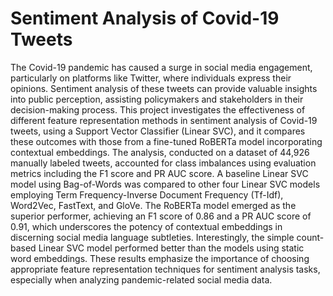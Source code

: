 # Sentiment Analysis of Covid-19 Tweets
The Covid-19 pandemic has caused a surge in social media engagement, particularly on platforms like Twitter, where individuals express their opinions. Sentiment analysis of these tweets can provide valuable insights into public perception, assisting policymakers and stakeholders in their decision-making process. This project investigates the effectiveness of different feature representation methods in sentiment analysis of Covid-19 tweets, using a Support Vector Classifier (Linear SVC), and it compares these outcomes with those from a fine-tuned RoBERTa model incorporating contextual embeddings. The analysis, conducted on a dataset of 44,926 manually labeled tweets, accounted for class imbalances using evaluation metrics including the F1 score and PR AUC score. A baseline Linear SVC model using Bag-of-Words was compared to other four Linear SVC models employing Term Frequency-Inverse Document Frequency (Tf-Idf), Word2Vec, FastText, and GloVe. The RoBERTa model emerged as the superior performer, achieving an F1 score of 0.86 and a PR AUC score of 0.91, which underscores the potency of contextual embeddings in discerning social media language subtleties. Interestingly, the simple count-based Linear SVC model performed better than the models using static word embeddings. These results emphasize the importance of choosing appropriate feature representation techniques for sentiment analysis tasks, especially when analyzing pandemic-related social media data. 
